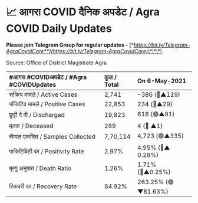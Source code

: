 # 📈 आगरा COVID दैनिक अपडेट / Agra COVID Daily Updates

**Please join Telegram Group for regular updates -** [**https://bit.ly/Telegram-AgraCovidCare**](https://bit.ly/Telegram-AgraCovidCare)\*\*\*\*

Source: Office of District Magistrate Agra

| \#**आगरा \#COVIDअपडेट / \#Agra \#COVIDUpdates** | कुल / **Total** | **On 6-May-2021** |
| :--- | :--- | :--- |
| सक्रिय मामले / Active Cases | 2,741 | -386 \(🔴▲119\) |
| पॉजिटिव मामले / Positive Cases | 22,853 | 234 \(🔴▲29\) |
| छुट्टी दे दी / Discharged | 19,823 | 616 \(🟢▲91\) |
| मृतक / Deceased | 289 | 4 \(🔴 ▲1\) |
| सैम्पल एकत्रित / Samples Collected | 7,70,114 | 4,723 \(🟢▲335\) |
| पाजिटिविटी दर / Positivity Rate | 2.97% | 4.95% \(🔴▲ 0.28%\) |
| मृत्यु अनुपात / Death Ratio | 1.26% | 1.71% \(🔴▲0.25%\) |
| रिकवरी दर / Recovery Rate | 84.92% | 263.25% \(🟢▼81.63%\) |


